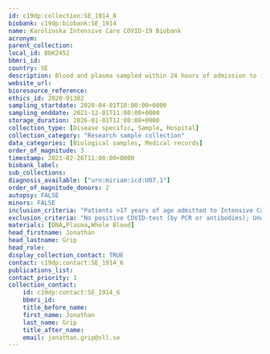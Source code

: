 ```yaml
---
id: c19dp:collection:SE_1914_8
biobank: c19dp:biobank:SE_1914
name: Karolinska Intensive Care COVID-19 Biobank
acronym:
parent_collection:
local_id: BbK2452
bbmri_id:
country: SE
description: Blood and plasma sampled within 24 hours of admission to intensive care unit (ICU) and Karolinska University Hospital. A smaller cohort also have repeated samples, drawn every 3-5 days of ICU stay. Stored at -80 degress.
website_url:
bioresource_reference:
ethics_id: 2020-01302
sampling_startdate: 2020-04-01T10:00:00+0000
sampling_enddate: 2021-12-01T11:00:00+0000
storage_duration: 2026-01-01T11:00:00+0000
collection_type: [Disease specific, Sample, Hospital]
collection_category: "Research sample collection"
data_categories: [Biological samples, Medical records]
order_of_magnitude: 3
timestamp: 2021-02-26T11:00:00+0000
biobank_label:
sub_collections:
diagnosis_available: ["urn:miriam:icd:U07.1"]
order_of_magnitude_donors: 2
autopsy: FALSE
minors: FALSE
inclusion_criteria: "Patients >17 years of age admitted to Intensive Care Unit (ICU) at Karolinska University Hospital with COVID-19; Informed consents before or within 3 months after sampling."
exclusion_criteria: "No positive COVID-test (by PCR or antibodies); Unwilling to consent."
materials: [DNA,Plasma,Whole Blood]
head_firstname: Jonathan
head_lastname: Grip
head_role:
display_collection_contact: TRUE
contact: c19dp:contact:SE_1914_6
publications_list:
contact_priority: 1
collection_contact:
    id: c19dp:contact:SE_1914_6
    bbmri_id:
    title_before_name:
    first_name: Jonathan
    last_name: Grip
    title_after_name:
    email: jonathan.grip@sll.se
---
```

